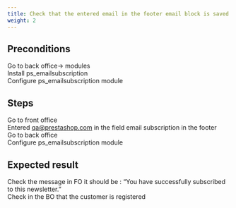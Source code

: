 ```yaml
---
title: Check that the entered email in the footer email block is saved
weight: 2
---
```


## Preconditions

Go to back office-> modules<br />
Install ps_emailsubscription<br />
Configure ps_emailsubscription module
## Steps

Go to front office<br />
Entered qa@prestashop.com in the field email subscription in the footer<br />
Go to back office <br />
Configure ps_emailsubscription module

## Expected result

Check the message in FO it should be :  “You have successfully subscribed to this newsletter.”  
Check in the BO that the customer is registered

